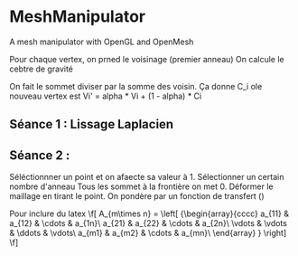 # MeshManipulator
A mesh manipulator with OpenGL and OpenMesh


Pour chaque vertex,
on prned le voisinage (premier anneau)
On calcule le cebtre de gravité

On fait le sommet diviser par la somme des voisin. Ça donne C_i
ole nouveau vertex est Vi' = alpha * Vi + (1 - alpha) * Ci


## Séance 1 : Lissage Laplacien

## Séance 2 : 

Séléctionnner un point et on afaecte sa valeur à 1.
Sélectionner un certain nombre d'anneau
Tous les sommet à la frontière on met 0.
Déformer le maillage en tirant le point.
On pondère par un fonction de transfert ()

Pour inclure du latex
\f[
              A_{m\times n} =
              \left[ {\begin{array}{cccc}
                a_{11} & a_{12} & \cdots & a_{1n}\\
                a_{21} & a_{22} & \cdots & a_{2n}\\
                \vdots & \vdots & \ddots & \vdots\\
                a_{m1} & a_{m2} & \cdots & a_{mn}\\
              \end{array} } \right]
          \f]
